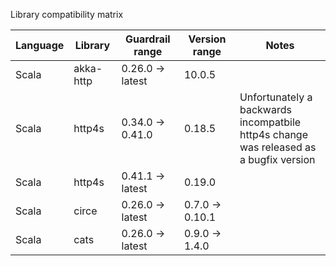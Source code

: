 Library compatibility matrix

Language | Library   | Guardrail range  | Version range   | Notes
-------- | --------- | ---------------- | --------------- | -----
Scala    | akka-http | 0.26.0 -> latest | 10.0.5          |
Scala    | http4s    | 0.34.0 -> 0.41.0 | 0.18.5          | Unfortunately a backwards<br />incompatbile http4s change<br />was released as<br />a bugfix version
Scala    | http4s    | 0.41.1 -> latest | 0.19.0          |
Scala    | circe     | 0.26.0 -> latest | 0.7.0 -> 0.10.1 |
Scala    | cats      | 0.26.0 -> latest | 0.9.0 -> 1.4.0  |
